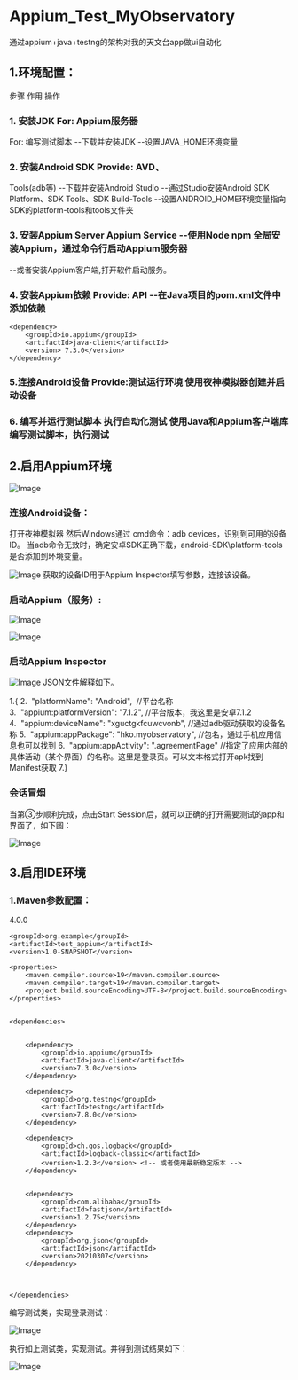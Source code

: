 # Appium_Test_MyObservatory
通过appium+java+testng的架构对我的天文台app做ui自动化

## 1.环境配置：
步骤	作用	操作
### 1. 安装JDK	For: Appium服务器
For: 编写测试脚本	--下载并安装JDK
--设置JAVA_HOME环境变量
### 2. 安装Android SDK	Provide: AVD、
Tools(adb等)	--下载并安装Android Studio
--通过Studio安装Android SDK Platform、SDK Tools、SDK Build-Tools
--设置ANDROID_HOME环境变量指向SDK的platform-tools和tools文件夹
### 3. 安装Appium Server	Appium Service	--使用Node npm 全局安装Appium，通过命令行启动Appium服务器
--或者安装Appium客户端,打开软件启动服务。
### 4. 安装Appium依赖 	Provide: API	--在Java项目的pom.xml文件中添加依赖
    <dependency>
        <groupId>io.appium</groupId>
        <artifactId>java-client</artifactId>
        <version> 7.3.0</version>
    </dependency>
### 5.连接Android设备	Provide:测试运行环境	使用夜神模拟器创建并启动设备
### 6. 编写并运行测试脚本	执行自动化测试	使用Java和Appium客户端库编写测试脚本，执行测试


## 2.启用Appium环境

![Image](https://github.com/anotherwu/Appium_Test_MyObservatory/blob/2e0e7f70872010b37d117706a51132159f0797fe/image/image1.png)
### 连接Android设备：
打开夜神模拟器
然后Windows通过 cmd命令：adb devices，识别到可用的设备ID。
当adb命令无效时，确定安卓SDK正确下载，android-SDK\platform-tools是否添加到环境变量。

![Image](https://github.com/anotherwu/Appium_Test_MyObservatory/blob/2e0e7f70872010b37d117706a51132159f0797fe/image/image2.png)
获取的设备ID用于Appium Inspector填写参数，连接该设备。

### 启动Appium（服务）:


![Image](https://github.com/anotherwu/Appium_Test_MyObservatory/blob/2e0e7f70872010b37d117706a51132159f0797fe/image/image3.png)


![Image](https://github.com/anotherwu/Appium_Test_MyObservatory/blob/2e0e7f70872010b37d117706a51132159f0797fe/image/image4.png)

### 启动Appium Inspector


![Image](https://github.com/anotherwu/Appium_Test_MyObservatory/blob/2e0e7f70872010b37d117706a51132159f0797fe/image/image5.png)
JSON文件解释如下。

1.{
2.  "platformName": "Android",  //平台名称
3.  "appium:platformVersion": "7.1.2", //平台版本，我这里是安卓7.1.2
4.  "appium:deviceName": "xguctgkfcuwcvonb", //通过adb驱动获取的设备名称
5.  "appium:appPackage": "hko.myobservatory", //包名，通过手机应用信息也可以找到
6.  "appium:appActivity": ".agreementPage" //指定了应用内部的具体活动（某个界面）的名称。这里是登录页。可以文本格式打开apk找到Manifest获取
7.}
### 会话冒烟
当第③步顺利完成，点击Start Session后，就可以正确的打开需要测试的app和界面了，如下图：

![Image](https://github.com/anotherwu/Appium_Test_MyObservatory/blob/2e0e7f70872010b37d117706a51132159f0797fe/image/image6.png)

## 3.启用IDE环境
### 1.Maven参数配置：
<?xml version="1.0" encoding="UTF-8"?>
<project xmlns="http://maven.apache.org/POM/4.0.0"
         xmlns:xsi="http://www.w3.org/2001/XMLSchema-instance"
         xsi:schemaLocation="http://maven.apache.org/POM/4.0.0 http://maven.apache.org/xsd/maven-4.0.0.xsd">
    <modelVersion>4.0.0</modelVersion>

    <groupId>org.example</groupId>
    <artifactId>test_appium</artifactId>
    <version>1.0-SNAPSHOT</version>

    <properties>
        <maven.compiler.source>19</maven.compiler.source>
        <maven.compiler.target>19</maven.compiler.target>
        <project.build.sourceEncoding>UTF-8</project.build.sourceEncoding>
    </properties>


    <dependencies>


        <dependency>
            <groupId>io.appium</groupId>
            <artifactId>java-client</artifactId>
            <version>7.3.0</version>
        </dependency>

        <dependency>
            <groupId>org.testng</groupId>
            <artifactId>testng</artifactId>
            <version>7.8.0</version>
        </dependency>

        <dependency>
            <groupId>ch.qos.logback</groupId>
            <artifactId>logback-classic</artifactId>
            <version>1.2.3</version> <!-- 或者使用最新稳定版本 -->
        </dependency>


        <dependency>
            <groupId>com.alibaba</groupId>
            <artifactId>fastjson</artifactId>
            <version>1.2.75</version>
        </dependency>
        <dependency>
            <groupId>org.json</groupId>
            <artifactId>json</artifactId>
            <version>20210307</version>
        </dependency>



    </dependencies>


</project>


编写测试类，实现登录测试：

![Image](https://github.com/anotherwu/Appium_Test_MyObservatory/blob/2e0e7f70872010b37d117706a51132159f0797fe/image/image7.png)

执行如上测试类，实现测试。并得到测试结果如下：


![Image](https://github.com/anotherwu/Appium_Test_MyObservatory/blob/2e0e7f70872010b37d117706a51132159f0797fe/image/image8.png)
